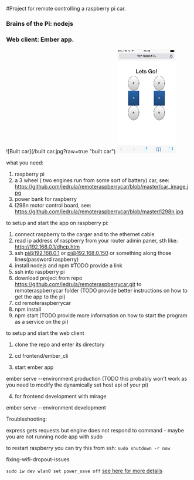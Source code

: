 #Project for remote controlling a raspberry pi car. 
### Brains of the Pi: nodejs
### Web client: Ember app.

![Built car](/built car.jpg?raw=true "built car")
![Web interface](/interface.jpg?raw=true "web interface")

what you need:

1. raspberry pi
2. a 3 wheel ( two engines run from some sort of battery) car, see: https://github.com/jedrula/remoteraspberrycar/blob/master/car_image.jpg
3. power bank for raspberry
4. l298n motor control board, see: https://github.com/jedrula/remoteraspberrycar/blob/master/l298n.jpg

to setup and start the app on raspberry pi:

1. connect raspberry to the carger and to the ethernet cable
2. read ip address of raspberry from your router admin paner, sth like: http://192.168.0.1/dhcp.htm
3. ssh pi@192.168.0.1 or pi@192.168.0.150 or something along those lines(password raspberry)
4. install nodejs and npm #TODO provide a link
5. ssh into raspberry pi
6. download project from repo https://github.com/jedrula/remoteraspberrycar.git to remoteraspberrycar folder (TODO provide better instructions on how to get the app to the pi)
7. cd remoteraspberrycar
8. npm install
9. npm start (TODO provide more information on how to start the program as a service on the pi)


to setup and start the web client 

1. clone the repo and enter its directory

2. cd frontend/ember_cli

3. start ember app

  ember serve --environment production (TODO this probably won't work as you need to modify the dynamically set host api of your pi)  

4. for frontend development with mirage

  ember serve --environment development


Troubleshooting:

  express gets requests but engine does not respond to command - maybe you are not running node app with sudo

  to restart raspberry you can try this from ssh:
  `sudo shutdown -r now`

  fixing-wifi-dropout-issues
  
  `sudo iw dev wlan0 set power_save off`
    [see here for more details](http://qdosmsq.dunbar-it.co.uk/blog/2016/03/does-your-raspberry-pi-3-lose-wifi-connections-after-a-while/)  
   
